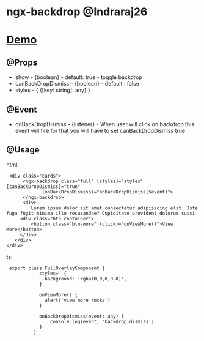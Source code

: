 # ngx-backdrop @Indraraj26
# [Demo]()
## @Props
- show - {boolean} - default: true - toggle backdrop
- canBackDropDismiss - {boolean} - default : false
- styles - { {[key: string]: any} } 
    
## @Event
- onBackDropDismiss - {listener} - When user will click on backdrop this event will fire for that you will have to set canBackDropDismiss true
      
## @Usage
html: 
```
 <div class="cards">
      <ngx-backdrop class="full" [styles]="styles" [canBackDropDismiss]="true"
             (onBackDropDismiss)="onBackDropDismiss($event)">
      </ngx-backdrop>
      <div>
         Lorem ipsum dolor sit amet consectetur adipisicing elit. Iste fuga fugit minima illo recusandae? Cupiditate provident dolorum susci
     <div class="btn-container">
         <button class="btn-more" (click)="onViewMore()">View More</button>
     </div>
   </div>
</div>
```

ts:
```
 export class FullOverlayComponent {
            styles=  {
              background: 'rgba(0,0,0,0.8)',
            }
          
            onViewMore() {
              alert('view more rocks')
            }

            onBackDropDismiss(event: any) {
                console.log(event, 'backdrop dismiss')
            }
          }       
```